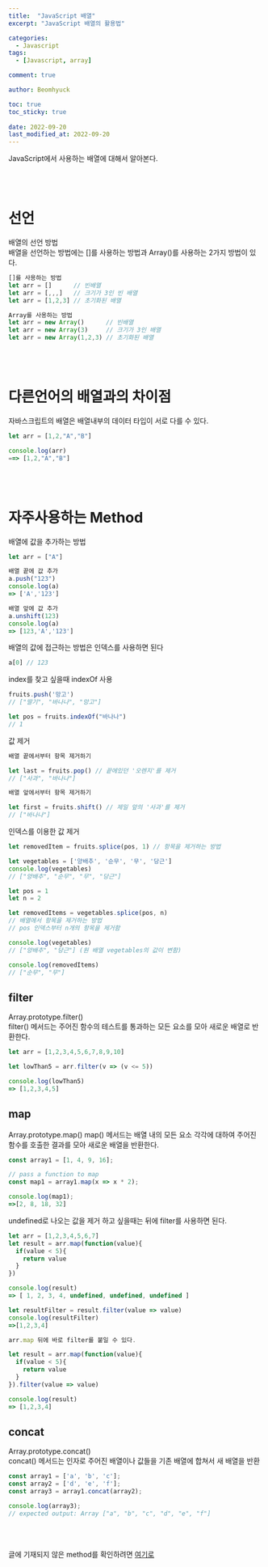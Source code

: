 ```yaml
---
title:  "JavaScript 배열"
excerpt: "JavaScript 배열의 활용법"

categories:
  - Javascript
tags:
  - [Javascript, array]

comment: true

author: Beomhyuck

toc: true
toc_sticky: true
 
date: 2022-09-20
last_modified_at: 2022-09-20
---
```


JavaScript에서 사용하는 배열에 대해서 알아본다.

<br><br>

선언
===
배열의 선언 방법   
배열을 선언하는 방법에는 []를 사용하는 방법과 Array()를 사용하는 2가지 방법이 있다.

```javascript
[]를 사용하는 방법
let arr = []      // 빈배열
let arr = [,,,]   // 크기가 3인 빈 배열
let arr = [1,2,3] // 초기화된 배열

Array를 사용하는 방법
let arr = new Array()      // 빈배열
let arr = new Array(3)     // 크기가 3인 배열
let arr = new Array(1,2,3) // 초기화된 배열
```
<br><br>

다른언어의 배열과의 차이점
===
자바스크립트의 배열은 배열내부의 데이터 타입이 서로 다를 수 있다.    
```javascript
let arr = [1,2,"A","B"]

console.log(arr)
==> [1,2,"A","B"]
```

<br><br>

자주사용하는 Method
===

배열에 값을 추가하는 방법
```javascript
let arr = ["A"]

배열 끝에 값 추가
a.push("123") 
console.log(a) 
=> ['A','123']

배열 앞에 값 추가
a.unshift(123)
console.log(a)
=> [123,'A','123']
```

배열의 값에 접근하는 방법은 인덱스를 사용하면 된다
```javascript
a[0] // 123
```

index를 찾고 싶을때 indexOf 사용
```javascript
fruits.push('망고')
// ["딸기", "바나나", "망고"]

let pos = fruits.indexOf("바나나")
// 1
```
값 제거
```javascript
배열 끝에서부터 항목 제거하기

let last = fruits.pop() // 끝에있던 '오렌지'를 제거
// ["사과", "바나나"]

배열 앞에서부터 항목 제거하기

let first = fruits.shift() // 제일 앞의 '사과'를 제거
// ["바나나"]
```

인덱스를 이용한 값 제거
```javascript
let removedItem = fruits.splice(pos, 1) // 항목을 제거하는 방법

let vegetables = ['양배추', '순무', '무', '당근']
console.log(vegetables)
// ["양배추", "순무", "무", "당근"]

let pos = 1
let n = 2

let removedItems = vegetables.splice(pos, n)
// 배열에서 항목을 제거하는 방법
// pos 인덱스부터 n개의 항목을 제거함

console.log(vegetables)
// ["양배추", "당근"] (원 배열 vegetables의 값이 변함)

console.log(removedItems)
// ["순무", "무"]
```


filter
---
Array.prototype.filter()   
filter() 메서드는 주어진 함수의 테스트를 통과하는 모든 요소를 모아 새로운 배열로 반환한다.

```javascript
let arr = [1,2,3,4,5,6,7,8,9,10]

let lowThan5 = arr.filter(v => (v <= 5))

console.log(lowThan5)
=> [1,2,3,4,5]
```

map
---
Array.prototype.map()
map() 메서드는 배열 내의 모든 요소 각각에 대하여 주어진 함수를 호출한 결과를 모아 새로운 배열을 반환한다.

```javascript
const array1 = [1, 4, 9, 16];

// pass a function to map
const map1 = array1.map(x => x * 2);

console.log(map1);
=>[2, 8, 18, 32]

```

undefined로 나오는 값을 제거 하고 싶을때는 뒤에 filter를 사용하면 된다.

```javascript
let arr = [1,2,3,4,5,6,7]
let result = arr.map(function(value){
  if(value < 5){
    return value
  }
})

console.log(result)
=> [ 1, 2, 3, 4, undefined, undefined, undefined ]

let resultFilter = result.filter(value => value)
console.log(resultFilter)
=>[1,2,3,4]

arr.map 뒤에 바로 filter를 붙일 수 있다.

let result = arr.map(function(value){
  if(value < 5){
    return value
  }
}).filter(value => value)

console.log(result)
=> [1,2,3,4]

```

concat
---
Array.prototype.concat()   
concat() 메서드는 인자로 주어진 배열이나 값들을 기존 배열에 합쳐서 새 배열을 반환

```javascript
const array1 = ['a', 'b', 'c'];
const array2 = ['d', 'e', 'f'];
const array3 = array1.concat(array2);

console.log(array3);
// expected output: Array ["a", "b", "c", "d", "e", "f"]
```


<br><br>

글에 기재되지 않은 method를 확인하려면 [여기로](https://developer.mozilla.org/ko/docs/Web/JavaScript/Reference/Global_Objects/Array)   


